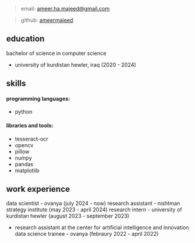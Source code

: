 > email: [ameer.ha.majeed@gmail.com](ameer.ha.majeed@gmail.com)

> github: [ameermajeed](https://github.com/ameermajeed)

## education
bachelor of science in computer science 
- university of kurdistan hewler, iraq (2020 - 2024)

## skills
#### programming languages:
* python
#### libraries and tools:
* tesseract-ocr
* opencv
* pillow
* numpy
* pandas
* matplotlib

## work experience
data scientist - ovanya (july 2024 - now)
research assistant - nishtman strategy institute (may 2023 - april 2024)
research intern - university of kurdistan hewler (august 2023 - september 2023)
* research assistant at the center for artificial intelligence and innovation
data science trainee - ovanya (febraury 2022 - april 2022)

